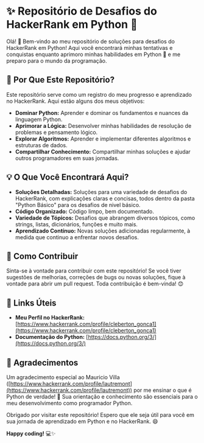 # ✨ Repositório de Desafios do HackerRank em Python 🚀

Olá! 👋 Bem-vindo ao meu repositório de soluções para desafios do HackerRank em Python! Aqui você encontrará minhas tentativas e conquistas enquanto aprimoro minhas habilidades em Python 🐍 e me preparo para o mundo da programação.

## 🌈 Por Que Este Repositório?

Este repositório serve como um registro do meu progresso e aprendizado no HackerRank. Aqui estão alguns dos meus objetivos:

- **Dominar Python:** Aprender e dominar os fundamentos e nuances da linguagem Python.
- **Aprimorar a Lógica:** Desenvolver minhas habilidades de resolução de problemas e pensamento lógico.
- **Explorar Algoritmos:** Aprender e implementar diferentes algoritmos e estruturas de dados.
- **Compartilhar Conhecimento:** Compartilhar minhas soluções e ajudar outros programadores em suas jornadas.

## 💡 O Que Você Encontrará Aqui?

- **Soluções Detalhadas:** Soluções para uma variedade de desafios do HackerRank, com explicações claras e concisas, todos dentro da pasta "Python Básico" para os desafios de nivel básico.
- **Código Organizado:** Código limpo, bem documentado.
- **Variedade de Tópicos:** Desafios que abrangem diversos tópicos, como strings, listas, dicionários, funções e muito mais.
- **Aprendizado Contínuo:** Novas soluções adicionadas regularmente, à medida que continuo a enfrentar novos desafios.


## 🚀 Como Contribuir

Sinta-se à vontade para contribuir com este repositório! Se você tiver sugestões de melhorias, correções de bugs ou novas soluções, fique à vontade para abrir um pull request. Toda contribuição é bem-vinda! 😊

## 🔗 Links Úteis

- **Meu Perfil no HackerRank:** [https://www.hackerrank.com/profile/cleberton_gonca1](https://www.hackerrank.com/profile/cleberton_gonca1)
- **Documentação do Python:** [https://docs.python.org/3/](https://docs.python.org/3/)

## 🎉 Agradecimentos

Um agradecimento especial ao Mauricio Villa ([https://www.hackerrank.com/profile/lautremont](https://www.hackerrank.com/profile/lautremont)) por me ensinar o que é Python de verdade! 🙏 Sua orientação e conhecimento são essenciais para o meu desenvolvimento como programador Python.

Obrigado por visitar este repositório! Espero que ele seja útil para você em sua jornada de aprendizado em Python e no HackerRank. 😄

**Happy coding!** 💻✨